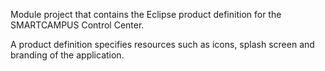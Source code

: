 Module project that contains the Eclipse product definition for the SMARTCAMPUS Control Center.

A product definition specifies resources such as icons, splash screen and branding of the application.